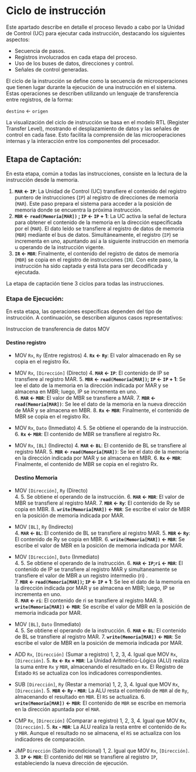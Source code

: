 # Ciclo de instrucción

Este apartado describe en detalle el proceso llevado a cabo por la Unidad de Control (UC) para ejecutar cada instrucción, destacando los siguientes aspectos:

- Secuencia de pasos.
- Registros involucrados en cada etapa del proceso.
- Uso de los buses de datos, direcciones y control.
- Señales de control generadas.

El ciclo de la instrucción se define como la secuencia de microoperaciones que tienen lugar durante la ejecución de una instrucción en el sistema. Estas operaciones se describen utilizando un lenguaje de transferencia entre registros, de la forma:

`destino` ← `origen`

La visualización del ciclo de instrucción se basa en el modelo RTL (Register Transfer Level), mostrando el desplazamiento de datos y las señales de control en cada fase. Esto facilita la comprensión de las microoperaciones internas y la interacción entre los componentes del procesador.
## Etapa de Captación: 
En esta etapa, común a todas las instrucciones, consiste en la lectura de la instrucción desde la memoria.

1. **`MAR` $\leftarrow$ `IP`**:
La Unidad de Control (UC) transfiere el contenido del registro puntero de instrucciones (`IP`) al registro de direcciones de memoria (`MAR`). Este paso prepara el sistema para acceder a la posición de memoria donde se encuentra la próxima instrucción.
2. **`MBR` $\leftarrow$ `read(Memoria[MAR])` ; `IP` $\leftarrow$ `IP` + 1**:
La UC activa la señal de lectura para obtener el contenido de la memoria en la dirección especificada por el (`MAR`). El dato leído se transfiere al registro de datos de memoria (`MBR`) mediante el bus de datos. Simultáneamente, el registro (`IP`) se incrementa en uno, apuntando así a la siguiente instrucción en memoria u operando de la instrucción vigente.
3. **`IR` $\leftarrow$ `MBR`**:
Finalmente, el contenido del registro de datos de memoria (`MBR`) se copia en el registro de instrucciones (`IR`). Con este paso, la instrucción ha sido captada y está lista para ser decodificada y ejecutada. 

La etapa de captación tiene 3 ciclos para todas las instrucciones.

### Etapa de Ejecución:
En esta etapa, las operaciones específicas dependen del tipo de instrucción. A continuación, se describen algunos casos representativos:

Instruccion de transferencia de datos MOV
#### Destino registro
* MOV `Rx`, `Ry` (Entre registros)
  4. **`Rx` $\leftarrow$ `Ry`**: El valor almacenado en Ry se copia en el registro Rx.

* MOV `Rx`, `[Dirección]` (Directo)
  4. **`MAR` $\leftarrow$ `IP`**: El contenido de IP se transfiere al registro MAR.
  5. **`MBR` $\leftarrow$ `read(Memoria[MAR])`; `IP` $\leftarrow$ `IP` + 1**: Se lee el dato de la memoria en la dirección indicada por MAR y se almacena en MBR; luego, IP se incrementa en uno.  
  6. **`MAR` $\leftarrow$ `MBR`**: El valor de MBR se transfiere a MAR.
  7. **`MBR` $\leftarrow$ `read(Memoria[MAR])`**: Se lee el dato de la memoria en la nueva dirección de MAR y se almacena en MBR.
  8. **`Rx`  $\leftarrow$ `MBR`**: Finalmente, el contenido de MBR se copia en el registro Rx.

* MOV `Rx`, `Dato` (Inmediato)
  4. 5. Se obtiene el operando de la instrucción.
  6. **`Rx`  $\leftarrow$ `MBR`**: El contenido de MBR se transfiere al registro Rx.

* MOV `Rx`, `[BL]` (Indirecto) 
  4. **`MAR` $\leftarrow$ `BL`**: El contenido de BL se transfiere al registro MAR.
  5. **`MBR` $\leftarrow$ `read(Memoria[MAR])`**: Se lee el dato de la memoria en la dirección indicada por MAR y se almacena en MBR.
  6. **`Rx`  $\leftarrow$ `MBR`**: Finalmente, el contenido de MBR se copia en el registro Rx.

  #### Destino Memoria
* MOV `[Dirección]`, `Ry` (Directo)     
  4. 5. Se obtiene el operando de la instrucción.
  6. **`MAR` $\leftarrow$ `MBR`**: El valor de MBR se transfiere al registro MAR.
  7. **`MBR` $\leftarrow$ `Ry`**: El contenido de Ry se copia en MBR.
  8. **`write(Memoria[MAR])` $\leftarrow$ `MBR`**: Se escribe el valor de MBR en la posición de memoria indicada por MAR.

* MOV `[BL]`, `Ry` (Indirecto)     
  4. **`MAR` $\leftarrow$ `BL`**: El contenido de BL se transfiere al registro MAR.
  5. **`MBR` $\leftarrow$ `Ry`**: El contenido de Ry se copia en MBR.
  6. **`write(Memoria[MAR])` $\leftarrow$ `MBR`**: Se escribe el valor de MBR en la posición de memoria indicada por MAR.

* MOV `[Dirección]`, `Dato` (Inmediato)     
  4. 5. Se obtiene el operando de la instrucción.
  6. **`MAR` $\leftarrow$ `IP`;`ri` $\leftarrow$ `MBR`**: El contenido de IP se transfiere al registro MAR y simultaneamente se transfiere el valor de MBR a un registro intermedio (ri) .  
  7. **`MBR` $\leftarrow$ `read(Memoria[MAR])`; `IP` $\leftarrow$ `IP` + 1**: Se lee el dato de la memoria en la dirección indicada por MAR y se almacena en MBR; luego, IP se incrementa en uno.  
  8. **`MAR` $\leftarrow$ `ri`**: El contenido de ri se transfiere al registro MAR.
  9. **`write(Memoria[MAR])` $\leftarrow$ `MBR`**: Se escribe el valor de MBR en la posición de memoria indicada por MAR.

* MOV `[BL]`, `Dato` (Inmediato)     
  4. 5. Se obtiene el operando de la instrucción.
  6. **`MAR` $\leftarrow$ `BL`**: El contenido de BL se transfiere al registro MAR.
  7. **`write(Memoria[MAR])` $\leftarrow$ `MBR`**: Se escribe el valor de MBR en la posición de memoria indicada por MAR.

  

- ADD `Rx`, `[Dirección]` (Sumar a registro)
  1, 2, 3, 4. Igual que MOV `Rx`, `[Dirección]`. 5. **`Rx` ← `Rx` + `MBR`**:
  La Unidad Aritmético-Lógica (ALU) realiza la suma entre `Rx` y `MBR`, almacenando el resultado en `Rx`. El Registro de Estado `RS` se actualiza con los indicadores correspondientes.

- SUB `[Dirección]`, `Ry` (Restar a memoria)
  1, 2, 3, 4. Igual que MOV `Rx`, `[Dirección]`. 5. **`MBR` ← `Ry` - `MBR`**:
  La ALU resta el contenido de `MBR` al de `Ry`, almacenando el resultado en `MBR`. El `RS` se actualiza. 6. **`write(Memoria[MAR])` ← `MBR`**:
  El contenido de `MBR` se escribe en memoria en la dirección apuntada por el `MAR`.

- CMP `Rx`, `[Dirección]` (Comparar a registro)
  1, 2, 3, 4. Igual que MOV `Rx`, `[Dirección]`. 5. **`Rx` - `MBR`**:
  La ALU realiza la resta entre el contenido de `Rx` y `MBR`. Aunque el resultado no se almacena, el `RS` se actualiza con los indicadores de comparación.

- JMP `Dirección` (Salto incondicional)
  1, 2. Igual que MOV `Rx`, `[Dirección]`. 3. **`IP` ← `MBR`**:
  El contenido del `MBR` se transfiere al registro `IP`, estableciendo la nueva dirección de ejecución.
